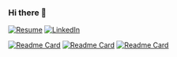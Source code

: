 ### Hi there 👋
[![Resume](https://img.shields.io/badge/Resume:-open_to_work-darkgray)](CV/cv.pdf)
[![LinkedIn](https://img.shields.io/badge/Ahmed_Yesuf_Nurye-LinkedIn-blue?logo=linkedin)](https://www.linkedin.com/in/ahmed-yesuf/)

<!-- <picture>
  <source
    srcset="https://github-readme-stats.vercel.app/api?username=anurye&show_icons=true&theme=dark"
    media="(prefers-color-scheme: dark)"
  />
  <source
    srcset="https://github-readme-stats.vercel.app/api?username=anurye&show_icons=true"
    media="(prefers-color-scheme: light), (prefers-color-scheme: no-preference)"
  />
  <img src="https://github-readme-stats.vercel.app/api?username=anurye&show_icons=true" />
</picture> -->

[![Readme Card](https://github-readme-stats.vercel.app/api/pin/?username=anurye&repo=six-degree-of-freedom-serial-manipulator)](https://github.com/anurye/six-degree-of-freedom-serial-manipulator)
[![Readme Card](https://github-readme-stats.vercel.app/api/pin/?username=anurye&repo=kinematics-of-multi-body-system)](https://github.com/anurye/kinematics-of-multi-body-system)
[![Readme Card](https://github-readme-stats.vercel.app/api/pin/?username=anurye&repo=navigation-with-wavefront-algorithm )](https://github.com/anurye/navigation-with-wavefront-algorithm )
<!--
**ahmed-yesuf/ahmed-yesuf** is a ✨ _special_ ✨ repository because its `README.md` (this file) appears on your GitHub profile.

Here are some ideas to get you started:

- 🔭 I’m currently working on ...
- 🌱 I’m currently learning ...
- 👯 I’m looking to collaborate on ...
- 🤔 I’m looking for help with ...
- 💬 Ask me about ...
- 📫 How to reach me: ...
- 😄 Pronouns: ...
- ⚡ Fun fact: ...
-->
